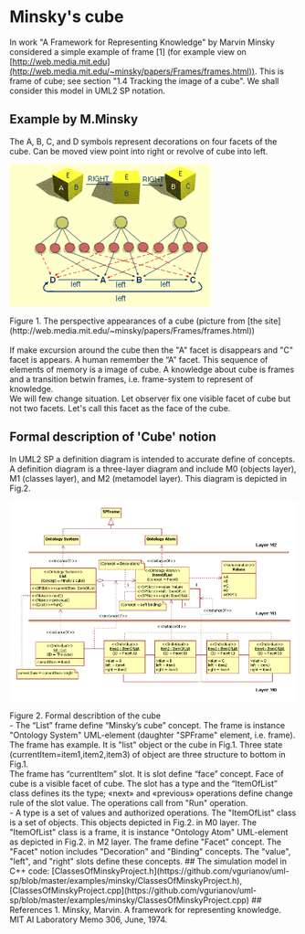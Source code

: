 # Minsky's cube
In work "A Framework for Representing Knowledge" by Marvin Minsky considered a simple example of frame [1]
(for example view on [http://web.media.mit.edu](http://web.media.mit.edu/~minsky/papers/Frames/frames.html)).
This is frame of cube; see section "1.4 Tracking the image of a cube". We shall consider this model in UML2 SP notation.
## Example by M.Minsky
The A, B, C, and D symbols represent decorations on four facets of the cube. 
Can be moved view point into right or revolve of cube into left.
<p><img src="Image4.gif" alt="" /></p>
Figure 1. The perspective appearances of a cube (picture from [the site](http://web.media.mit.edu/~minsky/papers/Frames/frames.html))<br/><br/>
If make excursion around the cube then the "A" facet is disappears and "C" facet is appears. A human remember the “A” facet. This sequence of elements of memory is a image of cube. A knowledge about cube is frames and a transition betwin frames, i.e. frame-system to represent of knowledge.<br/>
We will few change situation. Let observer fix one visible facet of cube but not two facets. Let's call this facet as the face of the cube.

## Formal description of 'Cube' notion
In UML2 SP a definition diagram is intended to accurate define of concepts. 
A definition diagram is a three-layer diagram and include M0 (objects layer), M1 (classes layer), and M2 (metamodel layer). 
This diagram is depicted in Fig.2.
<p><img src="cube.png" alt="" /></p>
Figure 2. Formal describtion of the cube<br/>
- The “List” frame define “Minsky’s cube” concept. The frame is instance "Ontology System" UML-element 
(daughter "SPFrame" element, i.e. frame). The frame has example. It is "list" object or the cube in Fig.1.
Three state (currentItem=item1,item2,item3) of object are three structure to bottom in Fig.1.<br/> 
The frame has “currentItem” slot. It is slot define “face” concept. Face of cube is a visible facet of cube. 
The slot has a type and the “ItemOfList” class defines its the type; «next» and «previous» operations define 
change rule of the slot value. The operations call from "Run" operation.<br/>
- A type is a set of values and authorized operations. The "ItemOfList" class is a set of objects. 
This objects depicted in Fig.2. in M0 layer. The "ItemOfList" class is a frame, it is instance "Ontology Atom" UML-element as depicted in Fig.2. in M2 layer. 
The frame define "Facet" concept. The "Facet" notion includes "Decoration" and "Binding" concepts. The "value", "left", and "right" slots define these concepts.
## The simulation model in C++ code:  
[ClassesOfMinskyProject.h](https://github.com/vgurianov/uml-sp/blob/master/examples/minsky/ClassesOfMinskyProject.h), 
[ClassesOfMinskyProject.cpp](https://github.com/vgurianov/uml-sp/blob/master/examples/minsky/ClassesOfMinskyProject.cpp)
## References
1. Minsky, Marvin. A framework for representing knowledge. MIT AI Laboratory Memo 306, June, 1974.
 
